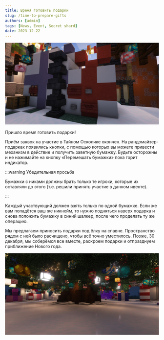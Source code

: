 ```yaml
---
title: Время готовить подарки
slug: /time-to-prepare-gifts
authors: [admin]
tags: [News, Event, Secret shard]
date: 2023-12-22
---
```


![Рандомайзер для тайного осколика на Hardshard](./img/randomaizer-dlya-tainogo-oskolika-na-hardshard-2024.jpg)

Пришло время готовить подарки!

Приём заявок на участие в Тайном Осколике окончен. На рандомайзер-подарках появились кнопки, с помощью которых вы можете привести механизм в действие и получить заветную бумажку. Будьте осторожны и не нажимайте на кнопку «Перемешать бумажки» пока горит индикатор.

<!--truncate-->

:::warning Убедительная просьба

Бумажки с никами должны брать только те игроки, которые их оставляли до этого (т.е. решили принять участие в данном ивенте). 

:::

Каждый участвующий должен взять только по одной бумажке. Если же вам попадётся ваш же никнейм, то нужно подняться наверх подарка и снова положить бумажку в синий шалкер, после чего проделать ту же операцию.

Мы предлагаем приносить подарки под ёлку на спавне. Пространство рядом с ней было расчищено, чтобы всё точно уместилось. Позже, 30 декабря, мы соберёмся все вместе, раскроем подарки и отпразднуем приближение Нового года.

![Рандомайзер для тайного осколика на Hardshard](./img/pod-elkoi-v-anrimi-essiva.jpg)